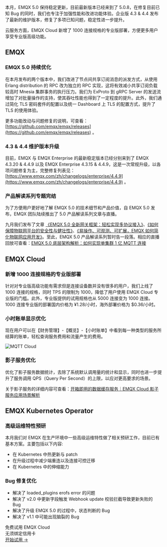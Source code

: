 本月，EMQX 5.0 保持稳定更新，目前最新版本已经来到了 5.0.8，在修复目前已知 Bug 的同时，我们也专注于加强性能和改进功能体验。企业版 4.3 & 4.4 发布了最新的维护版本，修复了多项已知问题，稳定性进一步提升。

云服务方面，EMQX Cloud 新增了 1000 连接规格的专业版部署，方便更多用户享受专业版高级功能。

## EMQX

### EMQX 5.0 持续优化

在本月发布的两个版本中，我们改进了节点间共享订阅消息的派发方式，从使用 Erlang distribution 的 RPC 改为独立的 RPC 实现，这将有效减小共享订阅负载较高时 Mnesia 集群事务的执行压力。我们为 ExProto 到 gRPC Server 的发送流增加了对批量操作的支持，使其吞吐性能也得到了一定程度的提升。此外，我们通过简化 TLS 密码套件的配置以及统一 Dashboard 上 TLS 的配置方式，提升了 TLS 的使用体验。

更多功能改动与问题修复的说明，可查看：[https://github.com/emqx/emqx/releases](https://github.com/emqx/emqx/releases)  。

### 4.3 & 4.4 维护版本升级

目前，EMQX 与 EMQX Enterprise 的最新稳定版本已经分别来到了 EMQX 4.3.20 & 4.4.9 以及 EMQX Enterprise 4.3.15 & 4.4.9，这是一次常规升级，以各项问题修复为主，完整修复列表见：[https://www.emqx.com/zh/changelogs/enterprise/4.4.9](https://www.emqx.com/zh/changelogs/enterprise/4.4.9) 。

### 产品解读系列专题完结

为了方便用户更好地了解 EMQX 5.0 的技术细节和产品价值，自 EMQX 5.0 发布，EMQX 团队陆续推出了 5.0 产品解读系列文章与直播。

九月我们发布了文章 [《EMQX 5.0 全新网关框架：轻松实现多协议接入》](https://www.emqx.com/zh/blog/emqx-connects-multiple-iot-protocols)、[《如何保障物联网平台的安全性与健壮性》](https://www.emqx.com/zh/blog/how-to-ensure-the-security-of-the-iot-platform)、[《易操作、可观测、可扩展，EMQX 如何简化物联网应用开发》](https://www.emqx.com/zh/blog/how-emqx-simplifies-iot-development)。至此，EMQX 5.0 产品解读系列暂时告一段落。相应的直播回放可查看：[EMQX 5.0 底层架构解析：如何实现单集群 1 亿 MQTT 连接](https://www.bilibili.com/video/BV1zd4y1S7cE/?spm_id_from=333.788&vd_source=4fd86b93f679c12a9be2003a40a8b1f0) 

## EMQX Cloud

### 新增 1000 连接规格的专业版部署

针对对专业版高级功能有需求但是连接设备数并没有很多的用户，我们上线了 1000 连接的规格，同时 TPS 的限制为 1000，降低了用户使用 EMQX Cloud 专业版的门槛。此外，专业版提供的试用规格也从 5000 连接变为 1000 连接。1000 连接专业版的部署国内价格为 ¥1.28/小时，海外部署价格为 $0.36/小时。

### 小时账单显示优化

现在用户可以在【财务管理】-【概览】-【小时账单】中看到每一种类型的服务所结算的账单，轻松查询服务费用和流量产生的费用。

![MQTT Cloud](https://assets.emqx.com/images/03a46e7d8f5b833f9c0a0e2114181ec7.png)

### 影子服务优化

优化了影子服务数据统计，去除了系统默认调用量的统计和显示，同时也进一步提升了服务调用 QPS（Query Per Second）的上限，以应对更高要求的场景。

关于影子服务的详细内容可查看：[开箱即用的数据缓存服务｜EMQX Cloud 影子服务应用场景解析](https://www.emqx.com/zh/blog/emqx-cloud-shadow-service-application-scenario)

## EMQX Kubernetes Operator

### 高级运维特性预研

本月我们对 EMQX 在生产环境中一些高级运维特性做了相关预研工作，目前已有基本方案。主要包括以下内容:

- 在 Kubernetes 中热更新与 patch
- 在升级过程中减少端重连以及连接可控迁移
- 在 Kubernetes 中的伸缩能力

### Bug 修复优化

- 解决了 loaded_plugins erofs error 的问题
- 解决了 v2.0 中更新字段触发 Webhook update 校验拦截导致更新失败的 Bug
- 解决了升级 EMQX 5.0 的过程中，状态判断的 Bug
- 解决了 v1.1 中可能出现脑裂的 Bug



<section class="promotion">
    <div>
        免费试用 EMQX Cloud
        <div class="is-size-14 is-text-normal has-text-weight-normal">无须绑定信用卡</div>
    </div>
    <a href="https://accounts-zh.emqx.com/signup?continue=https://cloud.emqx.com/console/deployments/0?oper=new" class="button is-gradient px-5">开始试用 →</a>
</section>
